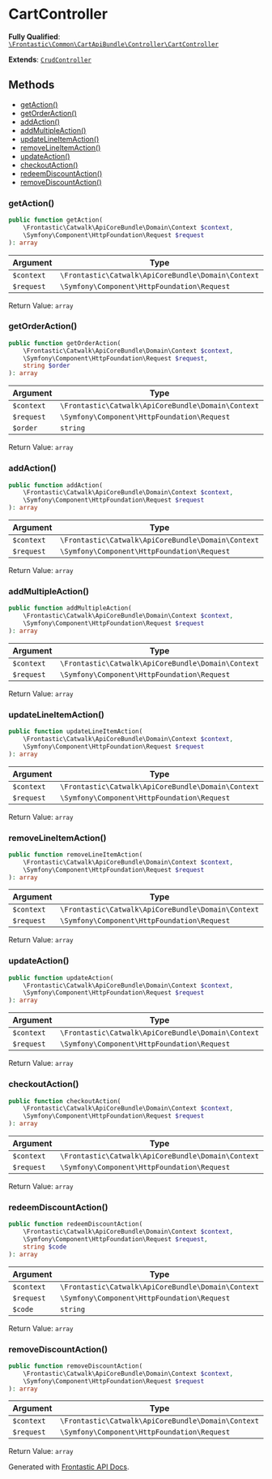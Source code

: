 #  CartController

**Fully Qualified**: [`\Frontastic\Common\CartApiBundle\Controller\CartController`](../../../../src/php/CartApiBundle/Controller/CartController.php)

**Extends**: [`CrudController`](../../CoreBundle/Controller/CrudController.md)

## Methods

* [getAction()](#getaction)
* [getOrderAction()](#getorderaction)
* [addAction()](#addaction)
* [addMultipleAction()](#addmultipleaction)
* [updateLineItemAction()](#updatelineitemaction)
* [removeLineItemAction()](#removelineitemaction)
* [updateAction()](#updateaction)
* [checkoutAction()](#checkoutaction)
* [redeemDiscountAction()](#redeemdiscountaction)
* [removeDiscountAction()](#removediscountaction)

### getAction()

```php
public function getAction(
    \Frontastic\Catwalk\ApiCoreBundle\Domain\Context $context,
    \Symfony\Component\HttpFoundation\Request $request
): array
```

Argument|Type|Default|Description
--------|----|-------|-----------
`$context`|`\Frontastic\Catwalk\ApiCoreBundle\Domain\Context`||
`$request`|`\Symfony\Component\HttpFoundation\Request`||

Return Value: `array`

### getOrderAction()

```php
public function getOrderAction(
    \Frontastic\Catwalk\ApiCoreBundle\Domain\Context $context,
    \Symfony\Component\HttpFoundation\Request $request,
    string $order
): array
```

Argument|Type|Default|Description
--------|----|-------|-----------
`$context`|`\Frontastic\Catwalk\ApiCoreBundle\Domain\Context`||
`$request`|`\Symfony\Component\HttpFoundation\Request`||
`$order`|`string`||

Return Value: `array`

### addAction()

```php
public function addAction(
    \Frontastic\Catwalk\ApiCoreBundle\Domain\Context $context,
    \Symfony\Component\HttpFoundation\Request $request
): array
```

Argument|Type|Default|Description
--------|----|-------|-----------
`$context`|`\Frontastic\Catwalk\ApiCoreBundle\Domain\Context`||
`$request`|`\Symfony\Component\HttpFoundation\Request`||

Return Value: `array`

### addMultipleAction()

```php
public function addMultipleAction(
    \Frontastic\Catwalk\ApiCoreBundle\Domain\Context $context,
    \Symfony\Component\HttpFoundation\Request $request
): array
```

Argument|Type|Default|Description
--------|----|-------|-----------
`$context`|`\Frontastic\Catwalk\ApiCoreBundle\Domain\Context`||
`$request`|`\Symfony\Component\HttpFoundation\Request`||

Return Value: `array`

### updateLineItemAction()

```php
public function updateLineItemAction(
    \Frontastic\Catwalk\ApiCoreBundle\Domain\Context $context,
    \Symfony\Component\HttpFoundation\Request $request
): array
```

Argument|Type|Default|Description
--------|----|-------|-----------
`$context`|`\Frontastic\Catwalk\ApiCoreBundle\Domain\Context`||
`$request`|`\Symfony\Component\HttpFoundation\Request`||

Return Value: `array`

### removeLineItemAction()

```php
public function removeLineItemAction(
    \Frontastic\Catwalk\ApiCoreBundle\Domain\Context $context,
    \Symfony\Component\HttpFoundation\Request $request
): array
```

Argument|Type|Default|Description
--------|----|-------|-----------
`$context`|`\Frontastic\Catwalk\ApiCoreBundle\Domain\Context`||
`$request`|`\Symfony\Component\HttpFoundation\Request`||

Return Value: `array`

### updateAction()

```php
public function updateAction(
    \Frontastic\Catwalk\ApiCoreBundle\Domain\Context $context,
    \Symfony\Component\HttpFoundation\Request $request
): array
```

Argument|Type|Default|Description
--------|----|-------|-----------
`$context`|`\Frontastic\Catwalk\ApiCoreBundle\Domain\Context`||
`$request`|`\Symfony\Component\HttpFoundation\Request`||

Return Value: `array`

### checkoutAction()

```php
public function checkoutAction(
    \Frontastic\Catwalk\ApiCoreBundle\Domain\Context $context,
    \Symfony\Component\HttpFoundation\Request $request
): array
```

Argument|Type|Default|Description
--------|----|-------|-----------
`$context`|`\Frontastic\Catwalk\ApiCoreBundle\Domain\Context`||
`$request`|`\Symfony\Component\HttpFoundation\Request`||

Return Value: `array`

### redeemDiscountAction()

```php
public function redeemDiscountAction(
    \Frontastic\Catwalk\ApiCoreBundle\Domain\Context $context,
    \Symfony\Component\HttpFoundation\Request $request,
    string $code
): array
```

Argument|Type|Default|Description
--------|----|-------|-----------
`$context`|`\Frontastic\Catwalk\ApiCoreBundle\Domain\Context`||
`$request`|`\Symfony\Component\HttpFoundation\Request`||
`$code`|`string`||

Return Value: `array`

### removeDiscountAction()

```php
public function removeDiscountAction(
    \Frontastic\Catwalk\ApiCoreBundle\Domain\Context $context,
    \Symfony\Component\HttpFoundation\Request $request
): array
```

Argument|Type|Default|Description
--------|----|-------|-----------
`$context`|`\Frontastic\Catwalk\ApiCoreBundle\Domain\Context`||
`$request`|`\Symfony\Component\HttpFoundation\Request`||

Return Value: `array`

Generated with [Frontastic API Docs](https://github.com/FrontasticGmbH/apidocs).
